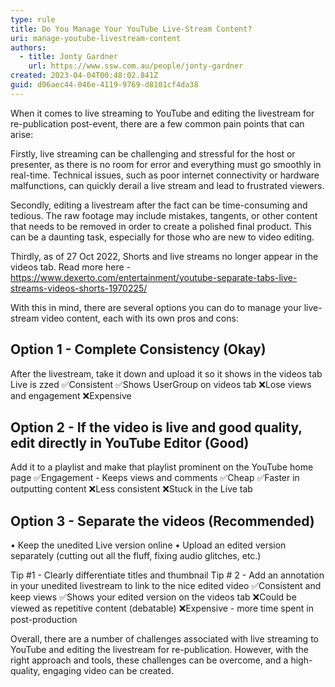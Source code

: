 ```yaml
---
type: rule
title: Do You Manage Your YouTube Live-Stream Content?
uri: manage-youtube-livestream-content
authors:
  - title: Jonty Gardner
    url: https://www.ssw.com.au/people/jonty-gardner
created: 2023-04-04T00:48:02.841Z
guid: d06aec44-046e-4119-9769-d8101cf4da38
---
```

When it comes to live streaming to YouTube and editing the livestream for re-publication post-event, there are a few common pain points that can arise:

Firstly, live streaming can be challenging and stressful for the host or presenter, as there is no room for error and everything must go smoothly in real-time. Technical issues, such as poor internet connectivity or hardware malfunctions, can quickly derail a live stream and lead to frustrated viewers.

Secondly, editing a livestream after the fact can be time-consuming and tedious. The raw footage may include mistakes, tangents, or other content that needs to be removed in order to create a polished final product. This can be a daunting task, especially for those who are new to video editing.

Thirdly, as of 27 Oct 2022, Shorts and live streams no longer appear in the videos tab. Read more here - https://www.dexerto.com/entertainment/youtube-separate-tabs-live-streams-videos-shorts-1970225/ 

With this in mind, there are several options you can do to manage your live-stream video content, each with its own pros and cons:

## Option 1 - Complete Consistency (Okay)
After the livestream, take it down and upload it so it shows in the videos tab
Live is zzed
✅Consistent
✅Shows UserGroup on videos tab
❌Lose views and engagement
❌Expensive

## Option 2 - If the video is live and good quality, edit directly in YouTube Editor (Good)
Add it to a playlist and make that playlist prominent on the YouTube home page
✅Engagement - Keeps views and comments
✅Cheap
✅Faster in outputting content 
❌Less consistent
❌Stuck in the Live tab

## Option 3 - Separate the videos (Recommended)
• Keep the unedited Live version online
• Upload an edited version separately (cutting out all the fluff, fixing audio glitches, etc.)

Tip #1 - Clearly differentiate titles and thumbnail 
Tip # 2 - Add an annotation in your unedited livestream to link to the nice edited video
✅Consistent and keep views
✅Shows your edited version on the videos tab
❌Could be viewed as repetitive content (debatable)
❌Expensive - more time spent in post-production

Overall, there are a number of challenges associated with live streaming to YouTube and editing the livestream for re-publication. However, with the right approach and tools, these challenges can be overcome, and a high-quality, engaging video can be created.